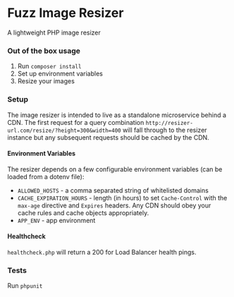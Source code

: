 # Fuzz Image Resizer
A lightweight PHP image resizer

### Out of the box usage
1. Run `composer install`
1. Set up environment variables
1. Resize your images

### Setup
The image resizer is intended to live as a standalone microservice behind a CDN. The first request for a query combination `http://resizer-url.com/resize/?height=300&width=400` will fall through to the resizer instance but any subsequent requests should be cached by the CDN.

#### Environment Variables
The resizer depends on a few configurable environment variables (can be loaded from a dotenv file):
* `ALLOWED_HOSTS` - a comma separated string of whitelisted domains
* `CACHE_EXPIRATION_HOURS` - length (in hours) to set `Cache-Control` with the `max-age` directive and `Expires` headers. Any CDN should obey your cache rules and cache objects appropriately.
* `APP_ENV` - app environment

#### Healthcheck
`healthcheck.php` will return a 200 for Load Balancer health pings.

### Tests
Run `phpunit`

